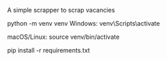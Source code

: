 A simple scrapper to scrap vacancies

python -m venv venv
Windows:
    venv\Scripts\activate

macOS/Linux:
    source venv/bin/activate

pip install -r requirements.txt 